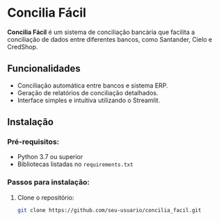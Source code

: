 # Concilia Fácil

**Concilia Fácil** é um sistema de conciliação bancária que facilita a conciliação de dados entre diferentes bancos, como Santander, Cielo e CredShop.

## Funcionalidades
- Conciliação automática entre bancos e sistema ERP.
- Geração de relatórios de conciliação detalhados.
- Interface simples e intuitiva utilizando o Streamlit.

## Instalação

### Pré-requisitos:
- Python 3.7 ou superior
- Bibliotecas listadas no `requirements.txt`

### Passos para instalação:

1. Clone o repositório:
   ```bash
   git clone https://github.com/seu-usuario/concilia_facil.git
